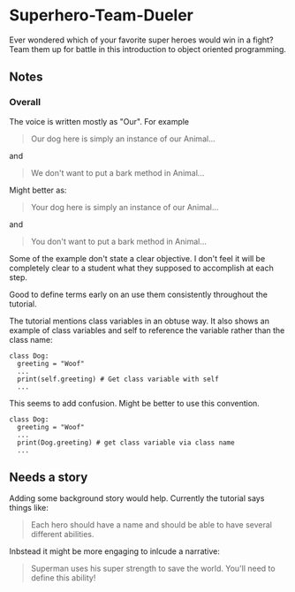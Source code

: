 # Superhero-Team-Dueler
Ever wondered which of your favorite super heroes would win in a fight? Team them up for battle in this introduction to object oriented programming.

## Notes

### Overall 

The voice is written mostly as "Our". For example 

> Our dog here is simply an instance of our Animal...

and 

> We don't want to put a bark method in Animal...

Might better as: 

> Your dog here is simply an instance of our Animal...

and 

> You don't want to put a bark method in Animal...

Some of the example don't state a clear objective. I don't feel it will be completely clear to a student what 
they supposed to accomplish at each step. 

Good to define terms early on an use them consistently throughout the tutorial. 

The tutorial mentions class variables in an obtuse way. It also shows an example of 
class variables and self to reference the variable rather than the class name: 

```
class Dog: 
  greeting = "Woof"
  ...
  print(self.greeting) # Get class variable with self
  ...
```

This seems to add confusion. Might be better to use this convention. 

```
class Dog: 
  greeting = "Woof"
  ...
  print(Dog.greeting) # get class variable via class name
  ...
```

## Needs a story

Adding some background story would help. Currently the tutorial says things like: 

> Each hero should have a name and should be able to have several different abilities. 

Inbstead it might be more engaging to inlcude a narrative:

> Superman uses his super strength to save the world. You'll need to define this ability! 



